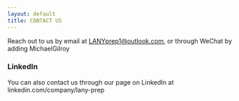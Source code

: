 ```yaml
---
layout: default
title: CONTACT US
---
```



Reach out to us by email at LANYprep1@outlook.com, or through WeChat by adding MichaelGilroy

### LinkedIn

You can also contact us through our page on LinkedIn at linkedin.com/company/lany-prep
